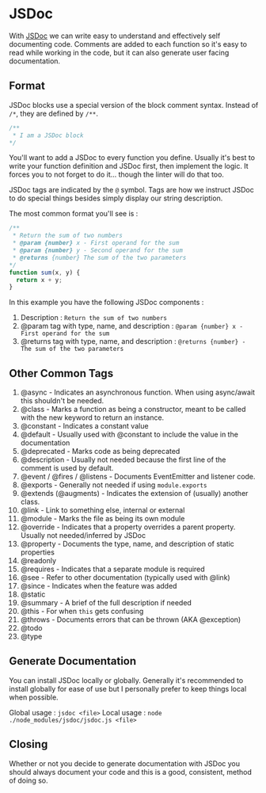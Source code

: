 # JSDoc
With [JSDoc](https://jsdoc.app) we can write easy to understand and effectively self documenting code.  Comments are added to each function so it's easy to read while working in the code, but it can also generate user facing documentation.

## Format
JSDoc blocks use a special version of the block comment syntax.  Instead of `/*`, they are defined by `/**`.
```javascript
/**
 * I am a JSDoc block
*/ 
```

You'll want to add a JSDoc to every function you define.  Usually it's best to write your function definition and JSDoc first, then implement the logic.  It forces you to not forget to do it... though the linter will do that too.

JSDoc tags are indicated by the `@` symbol.  Tags are how we instruct JSDoc to do special things besides simply display our string description.

The most common format you'll see is :
```javascript
/**
 * Return the sum of two numbers
 * @param {number} x - First operand for the sum
 * @param {number} y - Second operand for the sum
 * @returns {number} The sum of the two parameters
*/
function sum(x, y) {
  return x + y;
}
```

In this example you have the following JSDoc components : 
1. Description : `Return the sum of two numbers`
2. @param tag with type, name, and description : `@param {number} x - First operand for the sum`
3. @returns tag with type, name, and description : `@returns {number} - The sum of the two parameters`


## Other Common Tags
1. @async - Indicates an asynchronous function.  When using async/await this shouldn't be needed.
2. @class - Marks a function as being a constructor, meant to be called with the new keyword to return an instance.
3. @constant - Indicates a constant value
4. @default - Usually used with @constant to include the value in the documentation
5. @deprecated - Marks code as being deprecated
6. @description - Usually not needed because the first line of the comment is used by default.
7. @event / @fires / @listens - Documents EventEmitter and listener code.
8. @exports - Generally not needed if using `module.exports`
9. @extends (@augments) - Indicates the extension of (usually) another class.
10. @link - Link to something else, internal or external
11. @module - Marks the file as being its own module
12. @override - Indicates that a property overrides a parent property.  Usually not needed/inferred by JSDoc
13. @property - Documents the type, name, and description of static properties
14. @readonly
15. @requires - Indicates that a separate module is required
16. @see - Refer to other documentation (typically used with @link)
17. @since - Indicates when the feature was added
18. @static
19. @summary - A brief of the full description if needed
20. @this - For when `this` gets confusing
21. @throws - Documents errors that can be thrown (AKA @exception)
22. @todo
23. @type

## Generate Documentation
You can install JSDoc locally or globally.  Generally it's recommended to install globally for ease of use but I personally prefer to keep things local when possible.

Global usage : `jsdoc <file>`
Local usage : `node ./node_modules/jsdoc/jsdoc.js <file>`

## Closing
Whether or not you decide to generate documentation with JSDoc you should always document your code and this is a good, consistent, method of doing so.